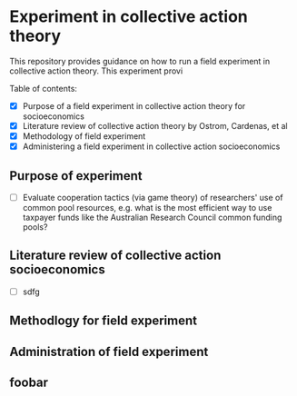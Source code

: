 # Experiment in collective action theory
This repository provides guidance on how to run a field experiment in collective action theory.  This experiment provi

Table of contents:
 - [x] Purpose of a field experiment in collective action theory for socioeconomics
 - [x] Literature review of collective action theory by Ostrom, Cardenas, et al
 - [x] Methodology of field experiment
 - [x] Administering a field experiment in collective action socioeconomics

## Purpose of experiment
 - [ ] Evaluate cooperation tactics (via game theory) of researchers' use of common pool resources, e.g. what is the most efficient way to use taxpayer funds like the Australian Research Council common funding pools?

## Literature review of collective action socioeconomics
 - [ ] sdfg

## Methodlogy for field experiment

## Administration of field experiment

## foobar
